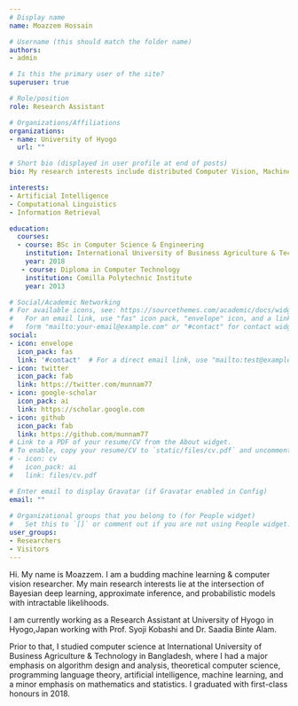 ```yaml
---
# Display name
name: Moazzem Hossain

# Username (this should match the folder name)
authors:
- admin

# Is this the primary user of the site?
superuser: true

# Role/position
role: Research Assistant

# Organizations/Affiliations
organizations:
- name: University of Hyogo
  url: ""

# Short bio (displayed in user profile at end of posts)
bio: My research interests include distributed Computer Vision, Machine Learning and Artificial Intelligence.

interests:
- Artificial Intelligence
- Computational Linguistics
- Information Retrieval

education:
  courses:
  - course: BSc in Computer Science & Engineering
    institution: International University of Business Agriculture & Technology
    year: 2018
   - course: Diploma in Computer Technology
    institution: Comilla Polytechnic Institute
    year: 2013

# Social/Academic Networking
# For available icons, see: https://sourcethemes.com/academic/docs/widgets/#icons
#   For an email link, use "fas" icon pack, "envelope" icon, and a link in the
#   form "mailto:your-email@example.com" or "#contact" for contact widget.
social:
- icon: envelope
  icon_pack: fas
  link: '#contact'  # For a direct email link, use "mailto:test@example.org".
- icon: twitter
  icon_pack: fab
  link: https://twitter.com/munnam77
- icon: google-scholar
  icon_pack: ai
  link: https://scholar.google.com
- icon: github
  icon_pack: fab
  link: https://github.com/munnam77
# Link to a PDF of your resume/CV from the About widget.
# To enable, copy your resume/CV to `static/files/cv.pdf` and uncomment the lines below.  
# - icon: cv
#   icon_pack: ai
#   link: files/cv.pdf

# Enter email to display Gravatar (if Gravatar enabled in Config)
email: ""
  
# Organizational groups that you belong to (for People widget)
#   Set this to `[]` or comment out if you are not using People widget.  
user_groups:
- Researchers
- Visitors
---
```


Hi. My name is Moazzem. I am a budding machine learning & computer vision researcher. My main research interests lie at the intersection of Bayesian deep learning, approximate inference, and probabilistic models with intractable likelihoods.

I am currently working as a Research Assistant at University of Hyogo in Hyogo,Japan working with Prof. Syoji Kobashi and Dr. Saadia Binte Alam.

Prior to that, I studied computer science at International University of Business Agriculture & Technology in Bangladesh, where I had a major emphasis on algorithm design and analysis, theoretical computer science, programming language theory, artificial intelligence, machine learning, and a minor emphasis on mathematics and statistics. I graduated with first-class honours in 2018.
